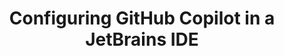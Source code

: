 ---
title: Configuring GitHub Copilot in a JetBrains IDE
intro: 'ADD INTRO.'
versions:
  feature: 'copilot'
topics: 
  - Copilot
---